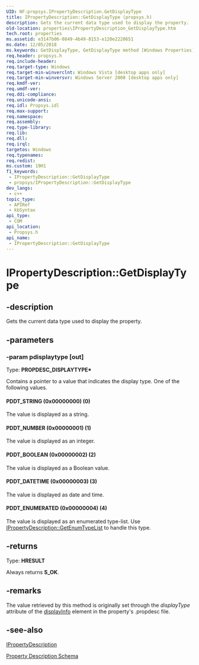 ```yaml
---
UID: NF:propsys.IPropertyDescription.GetDisplayType
title: IPropertyDescription::GetDisplayType (propsys.h)
description: Gets the current data type used to display the property.
old-location: properties\IPropertyDescription_GetDisplayType.htm
tech.root: properties
ms.assetid: e3147b06-0849-4b49-8153-e120e2220651
ms.date: 12/05/2018
ms.keywords: GetDisplayType, GetDisplayType method [Windows Properties], GetDisplayType method [Windows Properties],IPropertyDescription interface, IPropertyDescription interface [Windows Properties],GetDisplayType method, IPropertyDescription.GetDisplayType, IPropertyDescription::GetDisplayType, PDDT_BOOLEAN (0x00000002), PDDT_DATETIME (0x00000003), PDDT_ENUMERATED (0x00000004), PDDT_NUMBER (0x00000001), PDDT_STRING (0x00000000), properties.IPropertyDescription_GetDisplayType, propsys/IPropertyDescription::GetDisplayType, shell.IPropertyDescription_GetDisplayType, shell_IPropertyDescription_GetDisplayType
req.header: propsys.h
req.include-header: 
req.target-type: Windows
req.target-min-winverclnt: Windows Vista [desktop apps only]
req.target-min-winversvr: Windows Server 2008 [desktop apps only]
req.kmdf-ver: 
req.umdf-ver: 
req.ddi-compliance: 
req.unicode-ansi: 
req.idl: Propsys.idl
req.max-support: 
req.namespace: 
req.assembly: 
req.type-library: 
req.lib: 
req.dll: 
req.irql: 
targetos: Windows
req.typenames: 
req.redist: 
ms.custom: 19H1
f1_keywords:
 - IPropertyDescription::GetDisplayType
 - propsys/IPropertyDescription::GetDisplayType
dev_langs:
 - c++
topic_type:
 - APIRef
 - kbSyntax
api_type:
 - COM
api_location:
 - Propsys.h
api_name:
 - IPropertyDescription::GetDisplayType
---
```


# IPropertyDescription::GetDisplayType


## -description

Gets the current data type used to display the property.

## -parameters

### -param pdisplaytype [out]

Type: <b>PROPDESC_DISPLAYTYPE*</b>

Contains a pointer to a value that indicates the display type. One of the following values.



#### PDDT_STRING (0x00000000) (0)

The value is displayed as a string.



#### PDDT_NUMBER (0x00000001) (1)

The value is displayed as an integer.



#### PDDT_BOOLEAN (0x00000002) (2)

The value is displayed as a Boolean value.



#### PDDT_DATETIME (0x00000003) (3)

The value is displayed as date and time.



#### PDDT_ENUMERATED (0x00000004) (4)

The value is displayed as an enumerated type-list.
                    Use <a href="/windows/desktop/api/propsys/nf-propsys-ipropertydescription-getenumtypelist">IPropertyDescription::GetEnumTypeList</a> to handle this type.

## -returns

Type: <b>HRESULT</b>

Always returns <b>S_OK</b>.

## -remarks

The value retrieved by this method is originally set through the <i>displayType</i> attribute of the <a href="/windows/desktop/properties/propdesc-schema-displayinfo">displayInfo</a> element in the property's .propdesc file.

## -see-also

<a href="/windows/desktop/api/propsys/nn-propsys-ipropertydescription">IPropertyDescription</a>



<a href="/windows/desktop/properties/propdesc-schema-entry">Property Description Schema</a>

